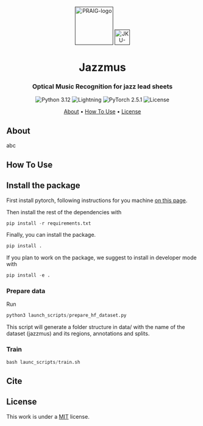 <p align="center">
  <a href=""><img src="https://i.imgur.com/Iu7CvC1.png" alt="PRAIG-logo" width="100"></a>
  <a href=""><img src="https://imgur.com/H2YEzDY.png" alt="JKU-logo" width="40"></a>
</p>

<h1 align="center">Jazzmus</h1>

<h3 align="center">Optical Music Recognition for jazz lead sheets</h3>

<p align="center">
  <img src="https://img.shields.io/badge/python-3.12-orange.svg" alt="Python 3.12">
  <img src="https://img.shields.io/badge/-Lightning-792ee5?logo=pytorchlightning&logoColor=white" alt="Lightning">
  <img src="https://img.shields.io/badge/PyTorch-%23EE4C2C.svg?style=flat&logo=PyTorch&logoColor=white" alt="PyTorch 2.5.1">
  <img src="https://img.shields.io/static/v1?label=License&message=MIT&color=blue" alt="License">
</p>


<p align="center">
  <a href="#about">About</a> •
  <a href="#how-to-use">How To Use</a> •
  <a href="#license">License</a>
</p>

## About

abc

## How To Use

## Install the package

First install pytorch, following instructions for you machine [on this page](https://pytorch.org/get-started/locally/).

Then install the rest of the dependencies with 
```python
pip install -r requirements.txt
```

Finally, you can install the package.
```python
pip install .
```

If you plan to work on the package, we suggest to install in developer mode with
```python
pip install -e .
```

### Prepare data
Run
```python
python3 launch_scripts/prepare_hf_dataset.py
```

This script will generate a folder structure in data/ with the name of the dataset (jazzmus) and its regions, annotations and splits.


### Train
```python
bash launc_scripts/train.sh
```

## Cite

## License
This work is under a [MIT](LICENSE) license.



